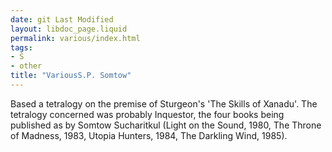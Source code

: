 ```yaml
---
date: git Last Modified
layout: libdoc_page.liquid
permalink: various/index.html
tags:
- S
- other
title: "VariousS.P. Somtow"
---
```


Based a tetralogy on the premise of Sturgeon's 'The Skills of Xanadu'.  The tetralogy concerned was probably Inquestor, the four books being  published as by Somtow Sucharitkul (Light on the Sound, 1980,  The  Throne of Madness, 1983,  Utopia Hunters, 1984, The Darkling Wind,  1985).